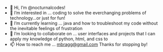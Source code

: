 - 👋 Hi, I’m @nocturnalcodes!
- 👀 I’m interested in ... coding to solve the everchanging problems of technology...or just for fun!
- 🌱 I’m currently learning ... java and how to troubleshoot my code without the inevitable feelings of frustration
- 💞️ I’m looking to collaborate on ... user interfaces and projects that I can apply my knowledge of python, html, and css to
- 📫 How to reach me ... mbragg@gmail.com
Thanks for stopping by! 
<!---
nocturnalcodes/nocturnalcodes is a ✨ special ✨ repository because its `README.md` (this file) appears on your GitHub profile.
You can click the Preview link to take a look at your changes.
--->
